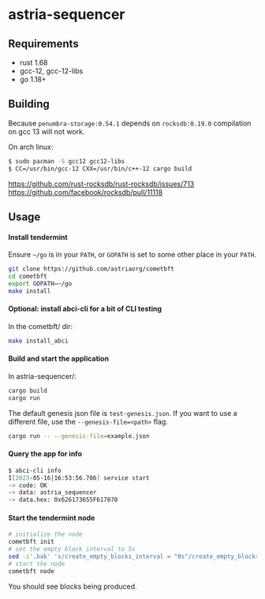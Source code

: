 # astria-sequencer

## Requirements

- rust 1.68
- gcc-12, gcc-12-libs
- go 1.18+

## Building

Because `penumbra-storage:0.54.1` depends on `rocksdb:0.19.0`
compilation on gcc 13 will not work.

On arch linux:

```sh
$ sudo pacman -S gcc12 gcc12-libs
$ CC=/usr/bin/gcc-12 CXX=/usr/bin/c++-12 cargo build
```

https://github.com/rust-rocksdb/rust-rocksdb/issues/713
https://github.com/facebook/rocksdb/pull/11118

## Usage

#### Install tendermint
Ensure `~/go` is in your `PATH`, or `GOPATH` is set to some other place in your `PATH`.

```sh
git clone https://github.com/astriaorg/cometbft
cd cometbft
export GOPATH=~/go
make install
```

#### Optional: install abci-cli for a bit of CLI testing

In the cometbft/ dir:
```sh
make install_abci
```

#### Build and start the application

In astria-sequencer/:
```sh
cargo build
cargo run 
```
The default genesis json file is `test-genesis.json`.
If you want to use a different file, use the `--genesis-file=<path>` flag.
```sh
cargo run -- --genesis-file=example.json
```

#### Query the app for info

```sh
$ abci-cli info
I[2023-05-16|16:53:56.786] service start                                module=abci-client msg="Starting socketClient service" impl=socketClient
-> code: OK
-> data: astria_sequencer
-> data.hex: 0x626173655F617070
```

#### Start the tendermint node
```sh
# initialize the node
cometbft init
# set the empty block interval to 5s
sed -i'.bak' 's/create_empty_blocks_interval = "0s"/create_empty_blocks_interval = "5s"/g' ~/.cometbft/config/config.toml
# start the node
cometbft node
```

You should see blocks being produced.

